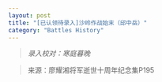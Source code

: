 ```yaml
---
layout: post
title: "[已认领待录入]沙岭作战始末（邱中岳）"
category: "Battles History"
---
```


> *录入校对：寒庭暮晚*

> 来源：廖耀湘将军逝世十周年纪念集P195